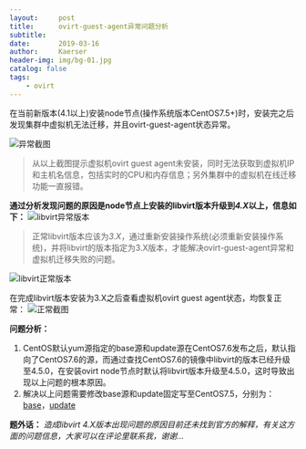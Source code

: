 ```yaml
---
layout:     post
title:      ovirt-guest-agent异常问题分析
subtitle:   
date:       2019-03-16
author:     Kaerser
header-img: img/bg-01.jpg
catalog: false
tags:
    - ovirt
---
```


在当前新版本(4.1以上)安装node节点(操作系统版本CentOS7.5+)时，安装完之后发现集群中虚拟机无法迁移，并且ovirt-guest-agent状态异常。

![异常截图](https://kaerser.github.io/img/screenshot/ovirt-guest-agent-cpu&mem-err.png)


>从以上截图提示虚拟机ovirt guest agent未安装，同时无法获取到虚拟机IP和主机名信息，包括实时的CPU和内存信息；另外集群中的虚拟机在线迁移功能一直报错。

**通过分析发现问题的原因是node节点上安装的libvirt版本升级到*4.X*以上，信息如下：**
![libvirt异常版本](https://kaerser.github.io/img/screenshot/ovirt-libvirt-4.5.0.png)

>正常libvirt版本应该为*3.X*，通过重新安装操作系统(必须重新安装操作系统)，并将libvirt的版本指定为3.X版本，才能解决ovirt-guest-agent异常和虚拟机迁移失败的问题。


![libvirt正常版本](https://kaerser.github.io/img/screenshot/ovirt-libvirt-3.9.0.png)

在完成libvirt版本安装为3.X之后查看虚拟机ovirt guest agent状态，均恢复正常：
![正常截图](https://kaerser.github.io/img/screenshot/ovirt-guest-agent-cpu&mem-active.png)

**问题分析：**

1. CentOS默认yum源指定的base源和update源在CentOS7.6发布之后，默认指向了CentOS7.6的源，而通过查找CentOS7.6的镜像中libvirt的版本已经升级至4.5.0，在安装ovirt node节点时默认将libvirt版本升级至4.5.0，这时导致出现以上问题的根本原因。
2. 解决以上问题需要修改base源和update固定写至CentOS7.5，分别为：[base](http://vault.centos.org/centos/7.5.1804/os/x86_64/)，[update](http://vault.centos.org/centos/7.5.1804/updates/x86_64/) 

**题外话：**
*造成libvirt 4.X版本出现问题的原因目前还未找到官方的解释，有关这方面的问题信息，大家可以在评论里联系我，谢谢...*

